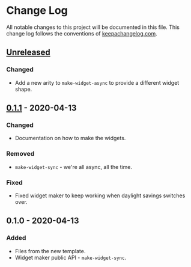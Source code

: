 # Change Log
All notable changes to this project will be documented in this file. This change log follows the conventions of [keepachangelog.com](http://keepachangelog.com/).

## [Unreleased]
### Changed
- Add a new arity to `make-widget-async` to provide a different widget shape.

## [0.1.1] - 2020-04-13
### Changed
- Documentation on how to make the widgets.

### Removed
- `make-widget-sync` - we're all async, all the time.

### Fixed
- Fixed widget maker to keep working when daylight savings switches over.

## 0.1.0 - 2020-04-13
### Added
- Files from the new template.
- Widget maker public API - `make-widget-sync`.

[Unreleased]: https://github.com/your-name/libpy-blender/compare/0.1.1...HEAD
[0.1.1]: https://github.com/your-name/libpy-blender/compare/0.1.0...0.1.1
